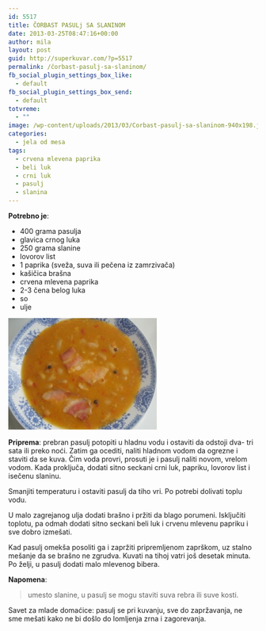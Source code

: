 ```yaml
---
id: 5517
title: ČORBAST PASULj SA SLANINOM
date: 2013-03-25T08:47:16+00:00
author: mila
layout: post
guid: http://superkuvar.com/?p=5517
permalink: /čorbast-pasulj-sa-slaninom/
fb_social_plugin_settings_box_like:
  - default
fb_social_plugin_settings_box_send:
  - default
totvreme:
  - ""
image: /wp-content/uploads/2013/03/Corbast-pasulj-sa-slaninom-940x198.jpg
categories:
  - jela od mesa
tags:
  - crvena mlevena paprika
  - beli luk
  - crni luk
  - pasulj
  - slanina
---
```

**Potrebno je**:

  * 400 grama pasulja
  * glavica crnog luka
  * 250 grama slanine
  * lovorov list
  * 1 paprika (sveža, suva ili pečena iz zamrzivača)
  * kašičica brašna
  * crvena mlevena paprika
  * 2-3 čena belog luka
  * so
  * ulje

<img class="alignnone size-medium wp-image-5518" src="/wp-content/uploads/2013/03/Corbast-pasulj-sa-slaninom-300x225.jpg" alt="Corbast pasulj sa slaninom" width="300" height="225" /> 

**Priprema**: prebran pasulj potopiti u hladnu vodu i ostaviti da odstoji dva- tri sata ili preko noći. Zatim ga ocediti, naliti hladnom vodom da ogrezne i staviti da se kuva. Čim voda provri, prosuti je i pasulj naliti novom, vrelom vodom. Kada proključa, dodati sitno seckani crni luk, papriku, lovorov list i isečenu slaninu.

Smanjiti temperaturu i ostaviti pasulj da tiho vri. Po potrebi dolivati toplu vodu.

U malo zagrejanog ulja dodati brašno i pržiti da blago porumeni. Isključiti toplotu, pa odmah dodati sitno seckani beli luk i crvenu mlevenu papriku i sve dobro izmešati.

Kad pasulj omekša posoliti ga i zapržiti pripremljenom zaprškom, uz stalno mešanje da se brašno ne zgrudva. Kuvati na tihoj vatri još desetak minuta. Po želji, u pasulj dodati malo mlevenog bibera.

**Napomena**: 
> umesto slanine, u pasulj se mogu staviti suva rebra ili suve kosti.

Savet za mlade domaćice: pasulj se pri kuvanju, sve do zapržavanja, ne sme mešati kako ne bi došlo do lomljenja zrna i zagorevanja.